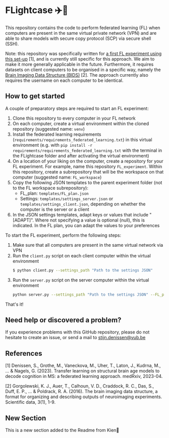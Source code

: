 # FLightcase :airplane::briefcase:

This repository contains the code to perform federated learning (FL) when computers are present in the same virtual private network (VPN) and are able to share models with secure copy protocol (SCP) via secure shell (SSH).

Note: this repository was specifically written for [a first FL experiment using this set-up](https://www.medrxiv.org/content/10.1101/2023.04.22.23288741v1) [1], and is currently still specific for this approach. We aim to make it more generally applicable in the future. Furthermore, it requires datasets on client computers to be organised in a specific way, namely the [Brain Imaging Data Structure (BIDS)](https://bids.neuroimaging.io/) [2]. The approach currently also requires the username on each computer to be identical.

## How to get started
A couple of preparatory steps are required to start an FL experiment:
1. Clone this repository to every computer in your FL network
2. On each computer, create a virtual environment within the cloned repository (suggested name: `venv`)
3. Install the federated learning requirements (`requirements/requirements_federated_learning.txt`) in this virtual environment (e.g. with `pip install -r requirements/requirements_federated_learning.txt` with the terminal in the FLightcase folder and after activating the virtual environment)
4. On a location of your liking on the computer, create a repository for your FL experiment. For example, name this repository `FL_experiment`. Within this repository, create a subrepository that will be the workspace on that computer (suggested name: `FL_workspace`)
5. Copy the following JSON templates to the parent experiment folder (not to the FL workspace subrepository):
   - FL_plan: `templates/FL_plan.json`
   - Settings: `templates/settings_server.json` or `templates/settings_client.json`, depending on whether the computer is the server or a client
6. In the JSON settings templates, adapt keys or values that include "[ADAPT]". Where not specifying a value is optional (null), this is indicated. In the FL plan, you can adapt the values to your preferences

To start the FL experiment, perform the following steps:
1. Make sure that all computers are present in the same virtual network via VPN
2. Run the `client.py` script on each client computer within the virtual environment
   ```sh
   $ python client.py --settings_path "Path to the settings JSON"
3. Run the `server.py` script on the server computer within the virtual environment 
   ```sh
   python server.py --settings_path "Path to the settings JSON" --FL_plan_path "Path to the FL plan JSON"


That's it!

## Need help or discovered a problem?
If you experience problems with this GitHub repository, please do not hesitate to create an issue, or send a mail to [stijn.denissen@vub.be](mailto:stijn.denissen@vub.be)

## References
[1] Denissen, S., Grothe, M., Vaneckova, M., Uher, T., Laton, J., Kudrna, M., ... & Nagels, G. (2023). Transfer learning on structural brain age models to decode cognition in MS: a federated learning approach. medRxiv, 2023-04.

[2] Gorgolewski, K. J., Auer, T., Calhoun, V. D., Craddock, R. C., Das, S., Duff, E. P., ... & Poldrack, R. A. (2016). The brain imaging data structure, a format for organizing and describing outputs of neuroimaging experiments. Scientific data, 3(1), 1-9.


## New Section
This is a new section added to the Readme from Kien👋
